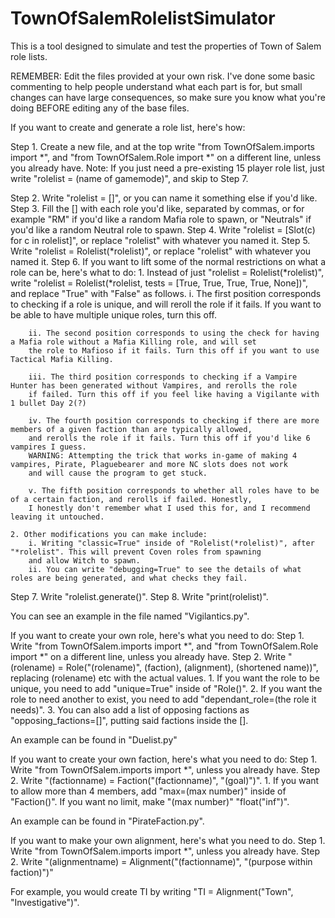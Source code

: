 # TownOfSalemRolelistSimulator
This is a tool designed to simulate and test the properties of Town of Salem role lists.

REMEMBER: Edit the files provided at your own risk. I've done some basic commenting to help people understand what
each part is for, but small changes can have large consequences, so make sure you know what you're doing BEFORE editing any of the
base files.

If you want to create and generate a role list, here's how:

Step 1. Create a new file, and at the top write "from TownOfSalem.imports import *", and "from TownOfSalem.Role import *"
on a different line, unless you already have.
Note: If you just need a pre-existing 15 player role list, just write "rolelist = (name of gamemode)", and skip to Step 7.

Step 2. Write "rolelist = []", or you can name it something else if you'd like.
Step 3. Fill the [] with each role you'd like, separated by commas, or for example "RM" if you'd like a random Mafia role to spawn,
or "Neutrals" if you'd like a random Neutral role to spawn.
Step 4. Write "rolelist = [Slot(c) for c in rolelist]", or replace "rolelist" with whatever you named it.
Step 5. Write "rolelist = Rolelist(*rolelist)", or replace "rolelist" with whatever you named it.
Step 6. If you want to lift some of the normal restrictions on what a role can be, here's what to do:
    1. Instead of just "rolelist = Rolelist(*rolelist)", write "rolelist = Rolelist(*rolelist, tests = [True, True, True, True, None])",
    and replace "True" with "False" as follows.
        i. The first position corresponds to checking if a role is unique, and will reroll the role if it fails.
        If you want to be able to have multiple unique roles, turn this off.

        ii. The second position corresponds to using the check for having a Mafia role without a Mafia Killing role, and will set
        the role to Mafioso if it fails. Turn this off if you want to use Tactical Mafia Killing.

        iii. The third position corresponds to checking if a Vampire Hunter has been generated without Vampires, and rerolls the role
        if failed. Turn this off if you feel like having a Vigilante with 1 bullet Day 2(?)

        iv. The fourth position corresponds to checking if there are more members of a given faction than are typically allowed,
        and rerolls the role if it fails. Turn this off if you'd like 6 vampires I guess.
        WARNING: Attempting the trick that works in-game of making 4 vampires, Pirate, Plaguebearer and more NC slots does not work
        and will cause the program to get stuck.

        v. The fifth position corresponds to whether all roles have to be of a certain faction, and rerolls if failed. Honestly,
        I honestly don't remember what I used this for, and I recommend leaving it untouched.

    2. Other modifications you can make include:
        i. Writing "classic=True" inside of "Rolelist(*rolelist)", after "*rolelist". This will prevent Coven roles from spawning
        and allow Witch to spawn.
        ii. You can write "debugging=True" to see the details of what roles are being generated, and what checks they fail.
Step 7. Write "rolelist.generate()".
Step 8. Write "print(rolelist)".

You can see an example in the file named "Vigilantics.py".

If you want to create your own role, here's what you need to do:
Step 1. Write "from TownOfSalem.imports import *", and "from TownOfSalem.Role import *"
on a different line, unless you already have.
Step 2. Write "(rolename) = Role("(rolename)", (faction), (alignment), (shortened name))", replacing (rolename) etc with the actual
values.
    1. If you want the role to be unique, you need to add "unique=True" inside of "Role()".
    2. If you want the role to need another to exist, you need to add "dependant_role=(the role it needs)".
    3. You can also add a list of opposing factions as "opposing_factions=[]", putting said factions inside the [].

An example can be found in "Duelist.py"

If you want to create your own faction, here's what you need to do:
Step 1. Write "from TownOfSalem.imports import *", unless you already have.
Step 2. Write "(factionname) = Faction("(factionname)", "(goal)")".
    1. If you want to allow more than 4 members, add "max=(max number)" inside of "Faction()". If you want no limit,
    make "(max number)" "float("inf")".

An example can be found in "PirateFaction.py".

If you want to make your own alignment, here's what you need to do.
Step 1. Write "from TownOfSalem.imports import *", unless you already have.
Step 2. Write "(alignmentname) = Alignment("(factionname)", "(purpose within faction)")"

For example, you would create TI by writing "TI = Alignment("Town", "Investigative")".
